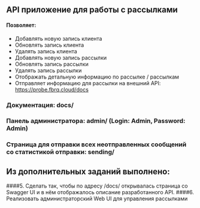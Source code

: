 ﻿## API приложение для работы с рассылками
#### Позволяет:
- Добавлять новую запись клиента
- Обновлять запись клиента
- Удалять запись клиента
- Добавлять новую запись рассылки
- Обновлять запись рассылки
- Удалять запись рассылки
- Отображать детальную информацию по рассылке / рассылкам
- Отправляет информацию для рассылки на внешний API: https://probe.fbrq.cloud/docs

### Документация: docs/

### Панель администратора: admin/ (Login: Admin, Password: Admin)

### Страница для отправки всех неотправленных сообщений со статистикой отправки: sending/


## Из дополнительных заданий выполнено:
####5. Сделать так, чтобы по адресу /docs/ открывалась страница со Swagger UI и в нём отображалось описание разработанного API.
####6. Реализовать администраторский Web UI для управления рассылками

